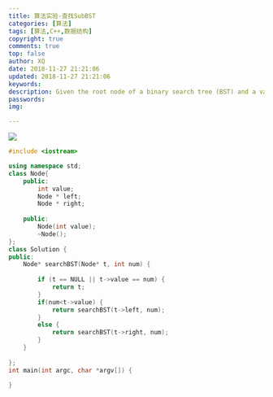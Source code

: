 ```yaml
---
title: 算法实验-查找SubBST
categories: [算法]
tags: [算法,C++,数据结构]
copyright: true
comments: true
top: false
author: XQ
date: 2018-11-27 21:21:06
updated: 2018-11-27 21:21:06
keywords:
description: Given the root node of a binary search tree (BST) and a value. You need to find the node in the BST that the node's value equals the given value. Return the subtree rooted with that node. If such node doesn't exist, you should return NULL.
passwords:
img:

---
```




![](https://pictures-1257961856.cos.ap-shanghai.myqcloud.com/images/blog_images/Algorithm-6-2/1.png)

``` cpp
#include <iostream>

using namespace std;
class Node{
	public:
		int value;
		Node * left;
		Node * right;
		
	public:
		Node(int value);
		~Node();	
};
class Solution {
public:
	Node* searchBST(Node* t, int num) {
		
		if (t == NULL || t->value == num) {
			return t;
		}	
		if(num<t->value) {
			return searchBST(t->left, num);
		}
		else {
			return searchBST(t->right, num);
		}
	}
	
};
int main(int argc, char *argv[]) {
	
}
```





